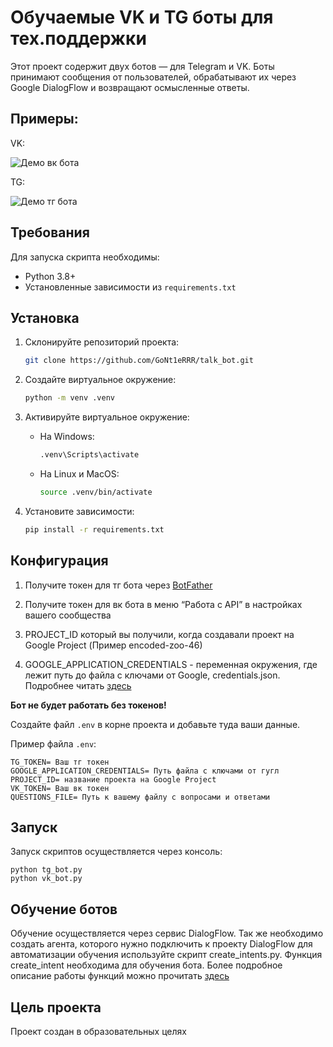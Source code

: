 # Обучаемые VK и TG боты для тех.поддержки

Этот проект содержит двух ботов — для Telegram и VK.
Боты принимают сообщения от пользователей, обрабатывают их через Google DialogFlow и возвращают осмысленные ответы.

## Примеры:
VK: 

![Демо вк бота](https://github.com/user-attachments/assets/b1ee5203-abd8-4285-ace7-80dff030e4b2)

TG:

![Демо тг бота](https://github.com/user-attachments/assets/34031c70-7127-4aad-8e5f-b3709e7a6a7e)

## Требования

Для запуска скрипта необходимы:

- Python 3.8+
- Установленные зависимости из `requirements.txt`

## Установка

1. Склонируйте репозиторий проекта:
    ```bash
    git clone https://github.com/GoNt1eRRR/talk_bot.git
    ```

2. Создайте виртуальное окружение:
    ```bash
    python -m venv .venv
    ```

3. Активируйте виртуальное окружение:
    - На Windows:
        ```bash
        .venv\Scripts\activate
        ```
    - На Linux и MacOS:
        ```bash
        source .venv/bin/activate
        ```

4. Установите зависимости:
    ```bash
    pip install -r requirements.txt
    ```

## Конфигурация
1. Получите токен для тг бота через [BotFather](https://telegram.me/BotFather)
   
2. Получите токен для вк бота в меню “Работа с API” в настройках вашего сообщества

3. PROJECT_ID который вы получили, когда создавали проект на Google Project (Пример encoded-zoo-46)

4. GOOGLE_APPLICATION_CREDENTIALS - переменная окружения, где лежит путь до файла с ключами от Google, credentials.json. Подробнее читать [здесь](https://cloud.google.com/docs/authentication/api-keys)
   
**Бот не будет работать без токенов!**

Создайте файл `.env` в корне проекта и добавьте туда ваши данные. 

Пример файла `.env`:

```
TG_TOKEN= Ваш тг токен
GOOGLE_APPLICATION_CREDENTIALS= Путь файла с ключами от гугл
PROJECT_ID= название проекта на Google Project
VK_TOKEN= Ваш вк токен
QUESTIONS_FILE= Путь к вашему файлу с вопросами и ответами
```

## Запуск 
Запуск скриптов осуществляется через консоль:
```
python tg_bot.py
python vk_bot.py
```

## Обучение ботов
Обучение осуществляется через сервис DialogFlow. Так же необходимо создать агента, которого нужно подключить к проекту DialogFlow для автоматизации обучения используйте скрипт create_intents.py. Функция create_intent необходима для обучения бота. Более подробное описание работы функций можно прочитать [здесь](https://cloud.google.com/dialogflow/es/docs/how/manage-intents#create_intent)

## Цель проекта
Проект создан в образовательных целях
